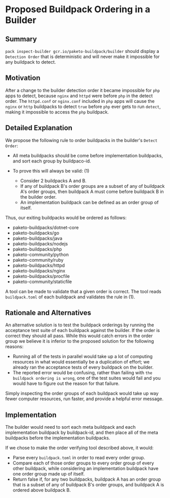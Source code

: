 # Proposed Buildpack Ordering in a Builder

## Summary

`pack inspect-builder gcr.io/paketo-buildpack/builder` should display a `Detection Order` that is deterministic and will never make it impossible for any buildpack to detect.

## Motivation

After a change to the builder detection order it became impossible for `php` apps to detect, because `nginx` and `httpd` were before `php` in the detect order. 
The `httpd.conf` or `nginx.conf` included in `php` apps will cause the `nginx` or `http` buildpacks to detect `true` before `php` ever gets to run `detect`,
making it impossible to access the `php` buildpack.


## Detailed Explanation

We propose the following rule to order buildpacks in the builder's `Detect Order`:

- All meta buildpacks should be come before implementation buildpacks, and sort each group by buildpaco-id.

- To prove this will always be valid: (1)
    - Consider 2 buildpacks A and B.
    - If any of buildpack B's order groups are a subset of any of buildpack A's order groups, then buildpack A must come before buildpack B in the builder order. 
    - An implementation buildpack can be defined as an order group of itself.

Thus, our exiting buildpacks would be ordered as follows:

- paketo-buildpacks/dotnet-core
- paketo-buildpacks/go
- paketo-buildpacks/java
- paketo-buildpacks/nodejs
- paketo-buildpacks/php
- paketo-community/python
- paketo-community/ruby
- paketo-buildpacks/httpd
- paketo-buildpacks/nginx
- paketo-buildpacks/procfile
- paketo-community/staticfile

A tool can be made to validate that a given order is correct. The tool reads `buildpack.toml` of each buildpack and validates the rule in (1).

## Rationale and Alternatives

An alternative solution is to test the buildpack orderings by running the acceptance test suite of each buildpack against the builder. If the order is correct they should all pass.
While this would catch errors in the order group we believe it is inferior to the proposed solution for the following reasons:

- Running all of the tests in parallel would take up a lot of computing resources in what would essentially be a duplication of effort; we already ran the acceptance tests of every buildpack on the builder.
- The reported error would be confusing, rather than failing with `the buildpack ordering is wrong`, one of the test suites would fail and you would have to figure out the reason for that failure.

Simply inspecting the order groups of each buildpack would take up way fewer computer resources, run faster, and provide a helpful error message.

## Implementation

The builder would need to sort each meta buildpack and each implementation buildpack by buildpack-id, and then place all of the meta buildpacks before the implementation buildpacks.

If we chose to make the order verifying tool described above, it would:

- Parse every `buildpack.toml` in order to read every order group.
- Compare each of those order groups to every order group of every other buildpack, while considering an implementation buildpack have one order group made up of itself.
- Return false if, for any two buildpacks, buildpack A has an order group that is a subset of any of buildpack B's order groups, and buildpack A is ordered above buildpack B.


